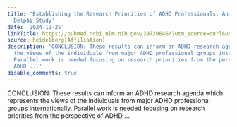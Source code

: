 ```yaml
---
title: 'Establishing the Research Priorities of ADHD Professionals: An International
  Delphi Study'
date: '2024-12-25'
linkTitle: https://pubmed.ncbi.nlm.nih.gov/39720846/?utm_source=curl&utm_medium=rss&utm_campaign=pubmed-2&utm_content=1FakS-2QOkCT8HsMOQP1bCRQ4YzyumYOmxmF0moLsQ3dFB1E9V&fc=20220326224207&ff=20241225170611&v=2.18.0.post9+e462414
source: heidelberg[Affiliation]
description: 'CONCLUSION: These results can inform an ADHD research agenda which represents
  the views of the individuals from major ADHD professional groups internationally.
  Parallel work is needed focusing on research priorities from the perspective of
  ADHD ...'
disable_comments: true
---
```

CONCLUSION: These results can inform an ADHD research agenda which represents the views of the individuals from major ADHD professional groups internationally. Parallel work is needed focusing on research priorities from the perspective of ADHD ...